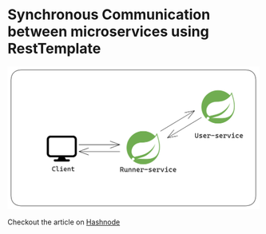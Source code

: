 # Synchronous Communication between microservices using RestTemplate

<img src="img/resttemplatesync.png">

Checkout the article on <a href="https://subtle-geek.hashnode.dev/microservices-with-spring-boot-synchronous-inter-service-communication-using-resttemplate">Hashnode<a/>